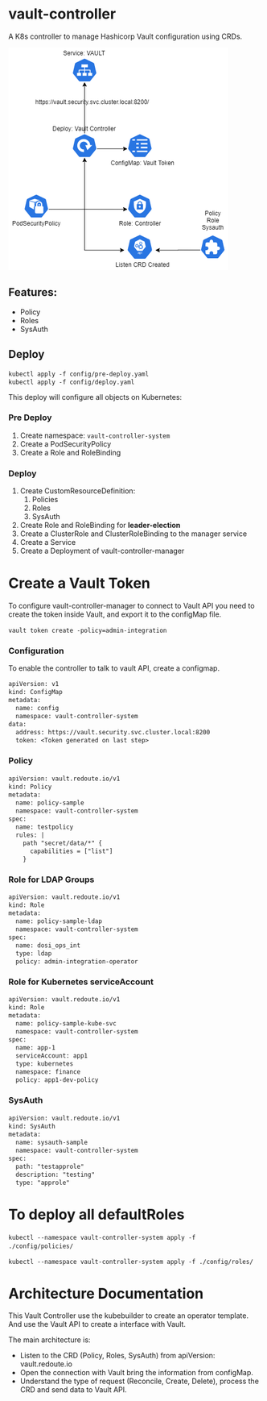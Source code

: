 # vault-controller
A K8s controller to manage Hashicorp Vault configuration using CRDs.

![VaultController](./VaultController.png)

## Features:
* Policy
* Roles
* SysAuth

## Deploy
```
kubectl apply -f config/pre-deploy.yaml
kubectl apply -f config/deploy.yaml
```
This deploy will configure all objects on Kubernetes:

### Pre Deploy
  1. Create namespace: `vault-controller-system`
  2. Create a PodSecurityPolicy
  3. Create a Role and RoleBinding

### Deploy
  1. Create CustomResourceDefinition:
     1. Policies
     2. Roles
     3. SysAuth
  2. Create Role and RoleBinding for **leader-election**
  3. Create a ClusterRole and ClusterRoleBinding to the manager service
  4. Create a Service
  5. Create a Deployment of vault-controller-manager

# Create a Vault Token 

To configure vault-controller-manager to connect to Vault API you need to create the token inside Vault, and export it to the configMap file.

`vault token create -policy=admin-integration`

### Configuration
To enable the controller to talk to vault API, create a configmap.
```
apiVersion: v1
kind: ConfigMap
metadata:
  name: config
  namespace: vault-controller-system
data:
  address: https://vault.security.svc.cluster.local:8200
  token: <Token generated on last step>
```

### Policy
```
apiVersion: vault.redoute.io/v1
kind: Policy
metadata:
  name: policy-sample
  namespace: vault-controller-system
spec:
  name: testpolicy
  rules: |
    path "secret/data/*" {
      capabilities = ["list"]
    }
```

### Role for LDAP Groups
```
apiVersion: vault.redoute.io/v1
kind: Role
metadata:
  name: policy-sample-ldap
  namespace: vault-controller-system
spec:
  name: dosi_ops_int
  type: ldap
  policy: admin-integration-operator
```

### Role for Kubernetes serviceAccount
```
apiVersion: vault.redoute.io/v1
kind: Role
metadata:
  name: policy-sample-kube-svc
  namespace: vault-controller-system
spec:
  name: app-1
  serviceAccount: app1 
  type: kubernetes
  namespace: finance
  policy: app1-dev-policy
```

### SysAuth
```
apiVersion: vault.redoute.io/v1
kind: SysAuth
metadata:
  name: sysauth-sample
  namespace: vault-controller-system
spec:
  path: "testapprole"
  description: "testing"
  type: "approle"
```


# To deploy all defaultRoles 

`kubectl --namespace vault-controller-system apply -f ./config/policies/ `

`kubectl --namespace vault-controller-system apply -f ./config/roles/ `

# Architecture Documentation

This Vault Controller use the kubebuilder to create an operator template. And use the Vault API to create a interface with Vault.

The main architecture is:
  - Listen to the CRD (Policy, Roles, SysAuth) from apiVersion: vault.redoute.io
  - Open the connection with Vault bring the information from configMap.
  - Understand the type of request (Reconcile, Create, Delete), process the CRD and send data to Vault API.